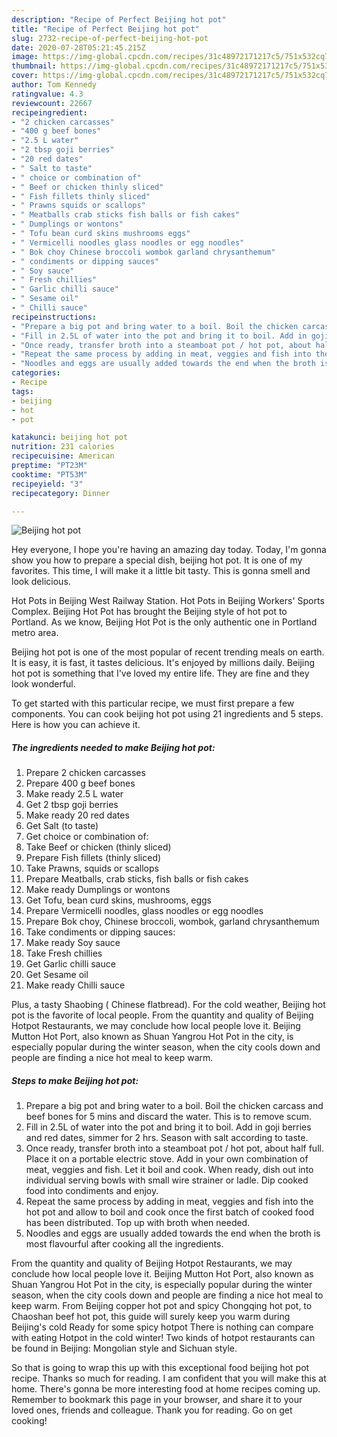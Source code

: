 ```yaml
---
description: "Recipe of Perfect Beijing hot pot"
title: "Recipe of Perfect Beijing hot pot"
slug: 2732-recipe-of-perfect-beijing-hot-pot
date: 2020-07-28T05:21:45.215Z
image: https://img-global.cpcdn.com/recipes/31c48972171217c5/751x532cq70/beijing-hot-pot-recipe-main-photo.jpg
thumbnail: https://img-global.cpcdn.com/recipes/31c48972171217c5/751x532cq70/beijing-hot-pot-recipe-main-photo.jpg
cover: https://img-global.cpcdn.com/recipes/31c48972171217c5/751x532cq70/beijing-hot-pot-recipe-main-photo.jpg
author: Tom Kennedy
ratingvalue: 4.3
reviewcount: 22667
recipeingredient:
- "2 chicken carcasses"
- "400 g beef bones"
- "2.5 L water"
- "2 tbsp goji berries"
- "20 red dates"
- " Salt to taste"
- " choice or combination of"
- " Beef or chicken thinly sliced"
- " Fish fillets thinly sliced"
- " Prawns squids or scallops"
- " Meatballs crab sticks fish balls or fish cakes"
- " Dumplings or wontons"
- " Tofu bean curd skins mushrooms eggs"
- " Vermicelli noodles glass noodles or egg noodles"
- " Bok choy Chinese broccoli wombok garland chrysanthemum"
- " condiments or dipping sauces"
- " Soy sauce"
- " Fresh chillies"
- " Garlic chilli sauce"
- " Sesame oil"
- " Chilli sauce"
recipeinstructions:
- "Prepare a big pot and bring water to a boil. Boil the chicken carcass and beef bones for 5 mins and discard the water. This is to remove scum."
- "Fill in 2.5L of water into the pot and bring it to boil. Add in goji berries and red dates, simmer for 2 hrs. Season with salt according to taste."
- "Once ready, transfer broth into a steamboat pot / hot pot, about half full. Place it on a portable electric stove. Add in your own combination of meat, veggies and fish. Let it boil and cook. When ready, dish out into individual serving bowls with small wire strainer or ladle. Dip cooked food into condiments and enjoy."
- "Repeat the same process by adding in meat, veggies and fish into the hot pot and allow to boil and cook once the first batch of cooked food has been distributed. Top up with broth when needed."
- "Noodles and eggs are usually added towards the end when the broth is most flavourful after cooking all the ingredients."
categories:
- Recipe
tags:
- beijing
- hot
- pot

katakunci: beijing hot pot 
nutrition: 231 calories
recipecuisine: American
preptime: "PT23M"
cooktime: "PT53M"
recipeyield: "3"
recipecategory: Dinner

---
```



![Beijing hot pot](https://img-global.cpcdn.com/recipes/31c48972171217c5/751x532cq70/beijing-hot-pot-recipe-main-photo.jpg)

Hey everyone, I hope you're having an amazing day today. Today, I'm gonna show you how to prepare a special dish, beijing hot pot. It is one of my favorites. This time, I will make it a little bit tasty. This is gonna smell and look delicious.

Hot Pots in Beijing West Railway Station. Hot Pots in Beijing Workers&#39; Sports Complex. Beijing Hot Pot has brought the Beijing style of hot pot to Portland. As we know, Beijing Hot Pot is the only authentic one in Portland metro area.

Beijing hot pot is one of the most popular of recent trending meals on earth. It is easy, it is fast, it tastes delicious. It's enjoyed by millions daily. Beijing hot pot is something that I've loved my entire life. They are fine and they look wonderful.


To get started with this particular recipe, we must first prepare a few components. You can cook beijing hot pot using 21 ingredients and 5 steps. Here is how you can achieve it.

<!--inarticleads1-->

##### The ingredients needed to make Beijing hot pot:

1. Prepare 2 chicken carcasses
1. Prepare 400 g beef bones
1. Make ready 2.5 L water
1. Get 2 tbsp goji berries
1. Make ready 20 red dates
1. Get  Salt (to taste)
1. Get  choice or combination of:
1. Take  Beef or chicken (thinly sliced)
1. Prepare  Fish fillets (thinly sliced)
1. Take  Prawns, squids or scallops
1. Prepare  Meatballs, crab sticks, fish balls or fish cakes
1. Make ready  Dumplings or wontons
1. Get  Tofu, bean curd skins, mushrooms, eggs
1. Prepare  Vermicelli noodles, glass noodles or egg noodles
1. Prepare  Bok choy, Chinese broccoli, wombok, garland chrysanthemum
1. Take  condiments or dipping sauces:
1. Make ready  Soy sauce
1. Take  Fresh chillies
1. Get  Garlic chilli sauce
1. Get  Sesame oil
1. Make ready  Chilli sauce


Plus, a tasty Shaobing ( Chinese flatbread). For the cold weather, Beijing hot pot is the favorite of local people. From the quantity and quality of Beijing Hotpot Restaurants, we may conclude how local people love it. Beijing Mutton Hot Port, also known as Shuan Yangrou Hot Pot in the city, is especially popular during the winter season, when the city cools down and people are finding a nice hot meal to keep warm. 

<!--inarticleads2-->

##### Steps to make Beijing hot pot:

1. Prepare a big pot and bring water to a boil. Boil the chicken carcass and beef bones for 5 mins and discard the water. This is to remove scum.
1. Fill in 2.5L of water into the pot and bring it to boil. Add in goji berries and red dates, simmer for 2 hrs. Season with salt according to taste.
1. Once ready, transfer broth into a steamboat pot / hot pot, about half full. Place it on a portable electric stove. Add in your own combination of meat, veggies and fish. Let it boil and cook. When ready, dish out into individual serving bowls with small wire strainer or ladle. Dip cooked food into condiments and enjoy.
1. Repeat the same process by adding in meat, veggies and fish into the hot pot and allow to boil and cook once the first batch of cooked food has been distributed. Top up with broth when needed.
1. Noodles and eggs are usually added towards the end when the broth is most flavourful after cooking all the ingredients.


From the quantity and quality of Beijing Hotpot Restaurants, we may conclude how local people love it. Beijing Mutton Hot Port, also known as Shuan Yangrou Hot Pot in the city, is especially popular during the winter season, when the city cools down and people are finding a nice hot meal to keep warm. From Beijing copper hot pot and spicy Chongqing hot pot, to Chaoshan beef hot pot, this guide will surely keep you warm during Beijing&#39;s cold Ready for some spicy hotpot There is nothing can compare with eating Hotpot in the cold winter! Two kinds of hotpot restaurants can be found in Beijing: Mongolian style and Sichuan style. 

So that is going to wrap this up with this exceptional food beijing hot pot recipe. Thanks so much for reading. I am confident that you will make this at home. There's gonna be more interesting food at home recipes coming up. Remember to bookmark this page in your browser, and share it to your loved ones, friends and colleague. Thank you for reading. Go on get cooking!
